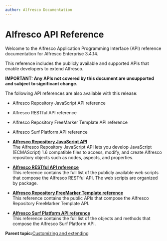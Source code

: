 ```yaml
---
author: Alfresco Documentation
---
```


# Alfresco API Reference

Welcome to the Alfresco Application Programming Interface \(API\) reference documentation for Alfresco Enterprise 3.4.14.

This reference includes the publicly available and supported APIs that enable developers to extend Alfresco.

**IMPORTANT: Any APIs not covered by this document are unsupported and subject to significant change.**

The following API references are also available with this release:

-   Alfresco Repository JavaScript API reference
-   Alfresco RESTful API reference
-   Alfresco Repository FreeMarker Template API reference
-   Alfresco Surf Platform API reference

-   **[Alfresco Repository JavaScript API](../concepts/API-JS-intro.md)**  
The Alfresco Repository JavaScript API lets you develop JavaScript \(ECMAScript\) 1.6 compatible files to access, modify, and create Alfresco repository objects such as nodes, aspects, and properties.
-   **[Alfresco RESTful API reference](../references/RESTful-intro.md)**  
This reference contains the full list of the publicly available web scripts that compose the Alfresco RESTful API. The web scripts are organized by package.
-   **[Alfresco Repository FreeMarker Template reference](../references/APIfreemarker-intro.md)**  
This reference contains the public APIs that compose the Alfresco Repository FreeMarker Template API.
-   **[Alfresco Surf Platform API reference](../references/APISurfPlatform-intro.md)**  
This reference contains the full list of the objects and methods that compose the Alfresco Surf Platform API.

**Parent topic:**[Customizing and extending](../concepts/ch-customize.md)

